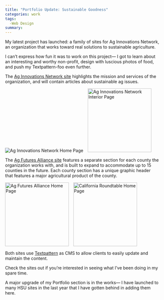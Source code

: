```yaml
---
title: "Portfolio Update: Sustainable Goodness"
categories: work
tags:
  -Web Design
summary: 
---
```

<p>My latest project has launched: a family of sites for Ag Innovations Network, an organization that works toward real solutions to sustainable agriculture.</p>

<p>I can&#8217;t express how fun it was to work on this project&#8212; I got to learn about an interesting and worthy non-profit, design with luscious photos of food, and push my Textpattern-foo even further.</p>

<p>The <a href="http://aginnovations.net">Ag Innovations Network site</a> highlights the mission and services of the organization, and will contain articles about sustainable ag issues. </p>

<p><img src="/images/agint.jpg" alt="Ag Innovations Network Home Page" title="Ag Innovations Network Home Page" style="margin-right:15px; padding-right:0" /><img src="/images/agininteriort.jpg" width="208" alt="Ag Innovations Network Interior Page" title="Ag Innovations Network Interior Page" /></p>

<p>The <a href="http://agfuturesalliance.net">Ag Futures Alliance site</a>  features a separate section for each county the organization works with, and is built to expand to accommodate up to 15 counties in the future. Each county section has a unique graphic header that features a major agricultural product of the county.</p>

<p><img src="/images/afat.jpg" width="208" alt="Ag Futures Alliance Home Page" title="Ag Futures Alliance Home Page" style="margin-right:15px; padding-right:0" /><img src="/images/roundtablet.jpg" width="208" alt="California Roundtable Home Page" title="California Roundtable Home Page" /></p>

<p>Both sites use <a href="http://textpattern.com">Textpattern</a> as <span class="caps">CMS</span> to allow clients to easily update and maintain the content.</p>

<p>Check the sites out if you&#8217;re interested in seeing what I&#8217;ve been doing in my spare time.</p>

<p>A major upgrade of my Portfolio section is in the works&#8212; I have launched to many <span class="caps">HSU</span> sites in the last year that I have gotten behind in adding them here.</p>
